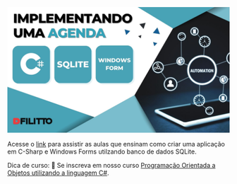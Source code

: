 ![AGENDA](https://github.com/dfilitto/AgendaSQLiteWindowsForms/blob/main/IMPLEMENTANDO%20UMA%20AGENDA.jpg?raw=true)

Acesse o [link](https://www.youtube.com/playlist?list=PLfvOpw8k80WoVs-8zwqinRoL_l3-TL-Gn) para assistir as aulas que ensinam como criar uma aplicação em C-Sharp e Windows Forms utilzando banco de dados SQLite.




Dica de curso: 🚀 Se inscreva em nosso curso [Programação Orientada a Objetos utilizando a linguagem C#](https://www.udemy.com/course/programacao-orientada-a-objetos-utilizando-a-linguagem-c/?referralCode=4B9EC33FDE5F80FCF584).

